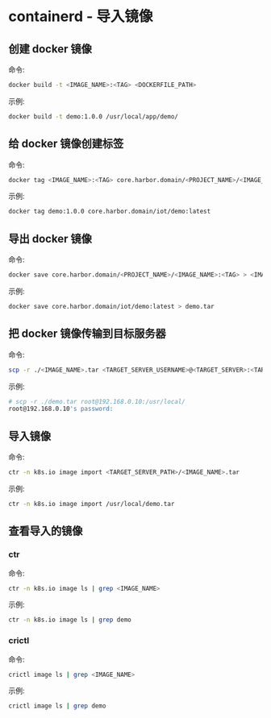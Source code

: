 # containerd - 导入镜像

## 创建 docker 镜像

命令:

```bash
docker build -t <IMAGE_NAME>:<TAG> <DOCKERFILE_PATH>
```

示例:

```bash
docker build -t demo:1.0.0 /usr/local/app/demo/
```

## 给 docker 镜像创建标签

命令:

```bash
docker tag <IMAGE_NAME>:<TAG> core.harbor.domain/<PROJECT_NAME>/<IMAGE_NAME>:<TAG>
```

示例:

```bash
docker tag demo:1.0.0 core.harbor.domain/iot/demo:latest
```

## 导出 docker 镜像

命令:

```bash
docker save core.harbor.domain/<PROJECT_NAME>/<IMAGE_NAME>:<TAG> > <IMAGE_NAME>.tar
```

示例:

```bash
docker save core.harbor.domain/iot/demo:latest > demo.tar
```

## 把 docker 镜像传输到目标服务器

命令:

```bash
scp -r ./<IMAGE_NAME>.tar <TARGET_SERVER_USERNAME>@<TARGET_SERVER>:<TARGET_SERVER_PATH>
```

示例:

```bash
# scp -r ./demo.tar root@192.168.0.10:/usr/local/
root@192.168.0.10's password:
```

## 导入镜像

命令:

```bash
ctr -n k8s.io image import <TARGET_SERVER_PATH>/<IMAGE_NAME>.tar
```

示例:

```bash
ctr -n k8s.io image import /usr/local/demo.tar
```

## 查看导入的镜像

### ctr

命令:

```bash
ctr -n k8s.io image ls | grep <IMAGE_NAME>
```

示例:

```bash
ctr -n k8s.io image ls | grep demo
```

### crictl

命令:

```bash
crictl image ls | grep <IMAGE_NAME>
```

示例:

```bash
crictl image ls | grep demo
```
